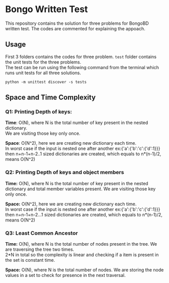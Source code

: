 # Bongo Written Test
This repository contains the solution for three problems for BongoBD written test. The codes are commented for explaining the appoach. 

## Usage
First 3 folders contains the codes for three problem. `test` folder contains the unit tests for the three problems.   
The test can be run using the following command from the terminal which runs unit tests for all three solutions. 
```
python -m unittest discover -s tests
```

## Space and Time Complexity
### Q1: Printing Depth of keys:
**Time**: O(N), where N is the total number of key present in the nested dictionary.  
We are visiting those key only once.      

**Space**: O(N^2), here we are creating new dictionary each time.  
In worst case if the input is nested one after another ex:{'a':{'b':'c':{'d':1}}} then n+n-1+n-2..1 sized dictionaries are created, which equals to n*(n-1)/2, means O(N^2)
  
### Q2: Printing Depth of keys and object members  
**Time:** O(N), where N is the total number of key present in the nested dictionary and total member variables present.
We are visiting those key only once.    

**Space:** O(N^2), here we are creating new dictionary each time.  
In worst case if the input is nested one after another ex:{'a':{'b':'c':{'d':1}}} then n+n-1+n-2...1 sized dictionaries are created, which equals to n*(n-1)/2, means O(N^2)

### Q3: Least Common Ancestor  
**Time:** O(N), where N is the total number of nodes present in the tree. We are traversing the tree two times.  
2*N in total so the complexity is linear and checking if a item is present in the set is constant time.  

**Space:** O(N), where N is the total number of nodes. We are storing the node values in a set to check for presence in the next traversal.
